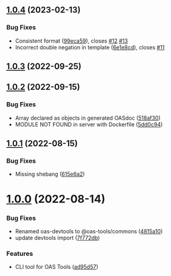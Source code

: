 ## [1.0.4](https://github.com/oas-tools/oas-cli/compare/v1.0.3...v1.0.4) (2023-02-13)


### Bug Fixes

* Consistent format ([99eca59](https://github.com/oas-tools/oas-cli/commit/99eca59f7ca9d8130e73ca0b1310a227e78a32e7)), closes [#12](https://github.com/oas-tools/oas-cli/issues/12) [#13](https://github.com/oas-tools/oas-cli/issues/13)
* Incorrect double negation in template ([6e1e8cd](https://github.com/oas-tools/oas-cli/commit/6e1e8cdaf7c477caa572fd53968ca4d95b2760de)), closes [#11](https://github.com/oas-tools/oas-cli/issues/11)



## [1.0.3](https://github.com/oas-tools/oas-cli/compare/v1.0.2...v1.0.3) (2022-09-25)



## [1.0.2](https://github.com/oas-tools/oas-cli/compare/v1.0.1...v1.0.2) (2022-09-15)


### Bug Fixes

* Array declared as objects in generated OASdoc ([518af30](https://github.com/oas-tools/oas-cli/commit/518af30eb95f9f6f82bde9d340da279d3628c6ee))
* MODULE NOT FOUND in server with Dockerfile ([5dd0c94](https://github.com/oas-tools/oas-cli/commit/5dd0c94e75b715937ec7c2e602eec1e8e732fc3a))



## [1.0.1](https://github.com/oas-tools/oas-cli/compare/v1.0.0...v1.0.1) (2022-08-15)


### Bug Fixes

* Missing shebang ([615e6a2](https://github.com/oas-tools/oas-cli/commit/615e6a2a309773bc77d70a95f6ea06855316523c))



# [1.0.0](https://github.com/oas-tools/oas-cli/compare/ad95d5765064e00099d003c831ba9aae77d2622d...v1.0.0) (2022-08-14)


### Bug Fixes

* Renamed oas-devtools to @oas-tools/commons ([4815a10](https://github.com/oas-tools/oas-cli/commit/4815a10df27d3b215510eb52229c7833d804ce9a))
* update devtools import ([7f772db](https://github.com/oas-tools/oas-cli/commit/7f772db676b8e735382a0a8f8331ae8fd95028d8))


### Features

* CLI tool for OAS Tools ([ad95d57](https://github.com/oas-tools/oas-cli/commit/ad95d5765064e00099d003c831ba9aae77d2622d))




